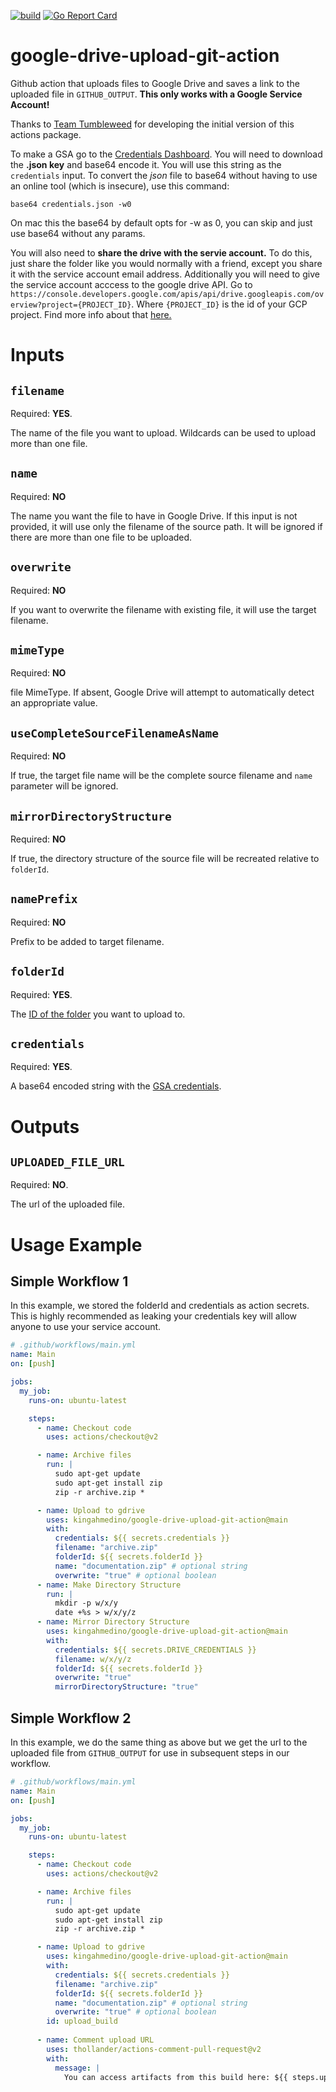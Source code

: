 [![build](https://github.com/kingahmedino/google-drive-upload-git-action/actions/workflows/ci.yaml/badge.svg?branch=main)](https://github.com/kingahmedino/google-drive-upload-git-action/actions)
[![Go Report Card](https://goreportcard.com/badge/github.com/adityak74/google-drive-upload-git-action)](https://goreportcard.com/report/github.com/adityak74/google-drive-upload-git-action)

# google-drive-upload-git-action

Github action that uploads files to Google Drive and saves a link to the uploaded file in `GITHUB_OUTPUT`.
**This only works with a Google Service Account!**

Thanks to [Team Tumbleweed](https://github.com/team-tumbleweed) for developing the initial version of this actions package.

To make a GSA go to the [Credentials Dashboard](https://console.cloud.google.com/apis/credentials). You will need to download the **.json key** and base64 encode it. You will use this string as the `credentials` input. To convert the _json_ file to base64 without having to use an online tool (which is insecure), use this command:

`base64 credentials.json -w0`

On mac this the base64 by default opts for -w as 0, you can skip and just use base64 without any params.

You will also need to **share the drive with the servie account.** To do this, just share the folder like you would normally with a friend, except you share it with the service account email address. Additionally you will need to give the service account acccess to the google drive API.
Go to `https://console.developers.google.com/apis/api/drive.googleapis.com/overview?project={PROJECT_ID}`. Where `{PROJECT_ID}` is the id of your GCP project. Find more info about that [here.](https://support.google.com/googleapi/answer/7014113?hl=en)

# Inputs

## `filename`

Required: **YES**.

The name of the file you want to upload. Wildcards can be used to upload more than one file.

## `name`

Required: **NO**

The name you want the file to have in Google Drive. If this input is not provided, it will use only the filename of the source path. It will be ignored if there are more than one file to be uploaded.

## `overwrite`

Required: **NO**

If you want to overwrite the filename with existing file, it will use the target filename.

## `mimeType`

Required: **NO**

file MimeType. If absent, Google Drive will attempt to automatically detect an appropriate value.

## `useCompleteSourceFilenameAsName`

Required: **NO**

If true, the target file name will be the complete source filename and `name` parameter will be ignored.

## `mirrorDirectoryStructure`

Required: **NO**

If true, the directory structure of the source file will be recreated relative to `folderId`.

## `namePrefix`

Required: **NO**

Prefix to be added to target filename.

## `folderId`

Required: **YES**.

The [ID of the folder](https://ploi.io/documentation/database/where-do-i-get-google-drive-folder-id) you want to upload to.

## `credentials`

Required: **YES**.

A base64 encoded string with the [GSA credentials](https://stackoverflow.com/questions/46287267/how-can-i-get-the-file-service-account-json-for-google-translate-api/46290808).

# Outputs

## `UPLOADED_FILE_URL`

Required: **NO**.

The url of the uploaded file.

# Usage Example

## Simple Workflow 1

In this example, we stored the folderId and credentials as action secrets. This is highly recommended as leaking your credentials key will allow anyone to use your service account.

```yaml
# .github/workflows/main.yml
name: Main
on: [push]

jobs:
  my_job:
    runs-on: ubuntu-latest

    steps:
      - name: Checkout code
        uses: actions/checkout@v2

      - name: Archive files
        run: |
          sudo apt-get update
          sudo apt-get install zip
          zip -r archive.zip *

      - name: Upload to gdrive
        uses: kingahmedino/google-drive-upload-git-action@main
        with:
          credentials: ${{ secrets.credentials }}
          filename: "archive.zip"
          folderId: ${{ secrets.folderId }}
          name: "documentation.zip" # optional string
          overwrite: "true" # optional boolean
      - name: Make Directory Structure
        run: |
          mkdir -p w/x/y
          date +%s > w/x/y/z
      - name: Mirror Directory Structure
        uses: kingahmedino/google-drive-upload-git-action@main
        with:
          credentials: ${{ secrets.DRIVE_CREDENTIALS }}
          filename: w/x/y/z
          folderId: ${{ secrets.folderId }}
          overwrite: "true"
          mirrorDirectoryStructure: "true"
```

## Simple Workflow 2

In this example, we do the same thing as above but we get the url to the uploaded file from `GITHUB_OUTPUT` for use in subsequent steps in our workflow.

```yaml
# .github/workflows/main.yml
name: Main
on: [push]

jobs:
  my_job:
    runs-on: ubuntu-latest

    steps:
      - name: Checkout code
        uses: actions/checkout@v2

      - name: Archive files
        run: |
          sudo apt-get update
          sudo apt-get install zip
          zip -r archive.zip *

      - name: Upload to gdrive
        uses: kingahmedino/google-drive-upload-git-action@main
        with:
          credentials: ${{ secrets.credentials }}
          filename: "archive.zip"
          folderId: ${{ secrets.folderId }}
          name: "documentation.zip" # optional string
          overwrite: "true" # optional boolean
        id: upload_build
        
      - name: Comment upload URL
        uses: thollander/actions-comment-pull-request@v2
        with:
          message: |
            You can access artifacts from this build here: ${{ steps.upload_build.outputs.UPLOADED_FILE_URL }}
```
